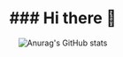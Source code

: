 <div align="center">
  <h1>### Hi there 👋</h1>


![Anurag's GitHub stats](https://github-readme-stats.vercel.app/api?username=sstipdev&show_icons=true&theme=radical)
</div>
